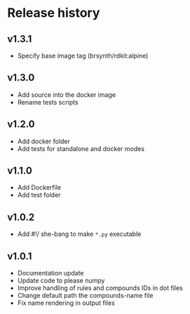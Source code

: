 # Release history

## v1.3.1
- Specify base image tag (brsynth/rdkit:alpine)

## v1.3.0
- Add source into the docker image
- Rename tests scripts

## v1.2.0
- Add docker folder
- Add tests for standalone and docker modes

## v1.1.0
- Add Dockerfile
- Add test folder

## v1.0.2
- Add #!/ she-bang to make `*.py` executable

## v1.0.1
- Documentation update
- Update code to please numpy
- Improve handling of rules and compounds IDs in dot files
- Change default path the compounds-name file
- Fix name rendering in output files

